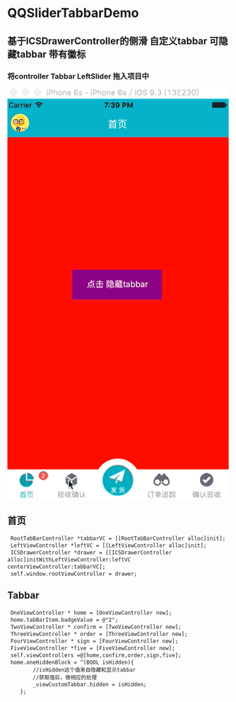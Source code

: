 # QQSliderTabbarDemo
## 基于ICSDrawerController的侧滑 自定义tabbar  可隐藏tabbar 带有徽标

### 将controller Tabbar LeftSlider 拖入项目中
![展示GIF](居家小二.gif)

## 首页
```iOS
 RootTabBarController *tabbarVC = [[RootTabBarController alloc]init];
 LeftViewController *leftVC = [[LeftViewController alloc]init];
 ICSDrawerController *drawer = [[ICSDrawerController alloc]initWithLeftViewController:leftVC centerViewController:tabbarVC];
 self.window.rootViewController = drawer;
```

## Tabbar

```iOS
 OneViewController * home = [OneViewController new];
 home.tabBarItem.badgeValue = @"2";
 TwoViewController * confirm = [TwoViewController new];
 ThreeViewController * order = [ThreeViewController new];
 FourViewController * sign = [FourViewController new];
 FiveViewController *five = [FiveViewController new];
 self.viewControllers =@[home,confirm,order,sign,five];
 home.oneHiddenBlock = ^(BOOL isHidden){
        //isHidden这个值来自隐藏和显示tabbar
        //获取值后，做相应的处理
        _viewCustomTabbar.hidden = isHidden;
    };

```
